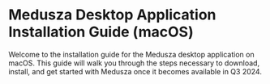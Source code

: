 # Medusza Desktop Application Installation Guide (macOS)

Welcome to the installation guide for the Medusza desktop application on macOS. This guide will walk you through the steps necessary to download, install, and get started with Medusza once it becomes available in Q3 2024.
